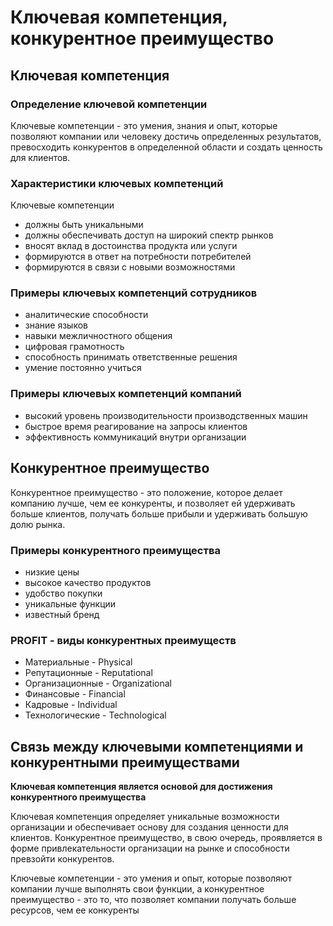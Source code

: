 # Ключевая компетенция, конкурентное преимущество

## Ключевая компетенция

### Определение ключевой компетенции

Ключевые компетенции - это умения, знания и опыт, которые позволяют компании или человеку достичь определенных результатов, превосходить конкурентов в определенной области и создать ценность для клиентов.

### Характеристики ключевых компетенций

Ключевые компетенции

- должны быть уникальными
- должны обеспечивать доступ на широкий спектр рынков
- вносят вклад в достоинства продукта или услуги
- формируются в ответ на потребности потребителей
- формируются в связи с новыми возможностями

### Примеры ключевых компетенций сотрудников

- аналитические способности
- знание языков
- навыки межличностного общения
- цифровая грамотность
- способность принимать ответственные решения
- умение постоянно учиться

### Примеры ключевых компетенций компаний

- высокий уровень производительности производственных машин
- быстрое время реагирование на запросы клиентов
- эффективность коммуникаций внутри организации

## Конкурентное преимущество

Конкурентное преимущество - это положение, которое делает компанию лучше, чем ее конкуренты, и позволяет ей удерживать больше клиентов, получать больше прибыли и удерживать большую долю рынка.

### Примеры конкурентного преимущества

- низкие цены
- высокое качество продуктов
- удобство покупки
- уникальные функции
- известный бренд

### PROFIT - виды конкурентных преимуществ

- Материальные - Physical
- Репутационные - Reputational
- Организационные - Organizational
- Финансовые - Financial
- Кадровые - Individual
- Технологические - Technological

## Связь между ключевыми компетенциями и конкурентными преимуществами

**Ключевая компетенция является основой для достижения конкурентного преимущества**

Ключевая компетенция определяет уникальные возможности организации и обеспечивает основу для создания ценности для клиентов. Конкурентное преимущество, в свою очередь, проявляется в форме привлекательности организации на рынке и способности превзойти конкурентов.

Ключевые компетенции - это умения и опыт, которые позволяют компании лучше выполнять свои функции, а конкурентное преимущество - это то, что позволяет компании получать больше ресурсов, чем ее конкуренты
